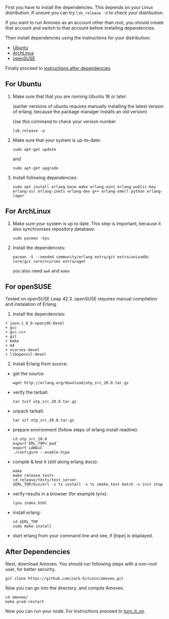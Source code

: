 First you have to install the dependencies. This depends on your Linux distribution. If unsure you can try `lsb_release -d` to check your distribution.

If you want to run Amoveo as an account other than root, you should create that account and switch to that account before installing dependencies.

Then install dependencies using the instructions for your distribution:
- [Ubuntu](#for-ubuntu)
- [ArchLinux](#for-archlinux)
- [openSUSE](#for-opensuse)

Finally proceed to [instructions after dependencies](#after-dependencies)

## For Ubuntu

1. Make sure that that you are running Ubuntu 18 or later:

    (earlier versions of ubuntu requires manually installing the latest version of erlang, because the package manager installs an old version)

    Use this command to check your version number
    ```
    lsb_release -a
    ```

2. Make sure that your system is up-to-date:
   ```
   sudo apt-get update
   ```
   and
   ```
   sudo apt-get upgrade
   ```

3. Install following dependencies:
   ```
   sudo apt install erlang-base make erlang-asn1 erlang-public-key erlang-ssl erlang-inets erlang-dev g++ erlang-xmerl python erlang-lager
   ```
<!----
sudo apt install erlang-asn1 erlang-public-key erlang-ssl erlang-inets erlang-jiffy erlang-dev erlang-base-hipe libncurses5-dev libssl-dev unixodbc-dev g++ git make python
---->

## For ArchLinux

1. Make sure your system is up to date. This step is important, because it also synchronises repository database:
    ```
    sudo pacman -Syu
    ```

2. Install the dependencies:
    ```
    pacman -S --needed community/erlang extra/git extra/unixodbc core/gcc core/ncurses extra/wget
    ```
    you also need `awk` and `make`

## For openSUSE

Tested on openSUSE Leap 42.3.
openSUSE requires manual compilation and instalation of Erlang.

1. Install the dependencies:

```
+ java-1_8_0-openjdk-Devel 
+ gcc
+ gcc-c++
+ git
+ make
+ m4
+ ncurses-devel
+ libopenssl-devel
```

2. Install Erlang from source:

- get the source:
  ```
  wget http://erlang.org/download/otp_src_20.0.tar.gz
  ```

- verify the tarball:
  ```
  tar tvzf otp_src_20.0.tar.gz
  ```

- unpack tarball:
  ```
  tar xzf otp_src_20.0.tar.gz
  ```

- prepare environment (follow steps of erlang install readme):
  ```
  cd otp_src_20.0
  export ERL_TOP=`pwd`
  export LANG=C
  ./configure --enable-hipe
  ```

- compile & test it (still along erlang docs):
  ```
  make
  make release_tests
  cd release/tests/test_server
  $ERL_TOP/bin/erl -s ts install -s ts smoke_test batch -s init stop
  ```

- verify results in a browser (for example lynx):
  ```
  lynx index.html 
  ```

- install erlang:
  ```
  cd $ERL_TOP
  sudo make install 
  ```
- start erlang from your command line and see, if [hipe] is displayed.


## After Dependencies

Next, download Amoveo. You should run following steps with a non-root user, for better security.

```
git clone https://github.com/zack-bitcoin/amoveo.git
```
Now you can go into the directory, and compile Amoveo.

```
cd amoveo/
make prod-restart
```

Now you can run your node. For instructions proceed to [turn_it_on](turn_it_on.md).
